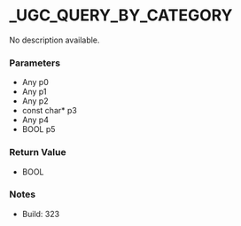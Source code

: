 # _UGC_QUERY_BY_CATEGORY

No description available.

### Parameters
* Any p0
* Any p1
* Any p2
* const char* p3
* Any p4
* BOOL p5

### Return Value
* BOOL

### Notes
* Build: 323

